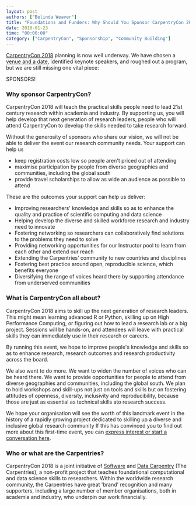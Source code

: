 ```yaml
---
layout: post
authors: ["Belinda Weaver"]
title: "Foundations and Funders: Why Should You Sponsor CarpentryCon 2018?"
date: 2018-01-23
time: "00:00:00"
category: ["CarpentryCon", "Sponsorship", "Community Building"]
---
```


[CarpentryCon 2018](http://www.carpentrycon.org/) planning is now well underway. 
We have chosen a [venue and a date](http://www.carpentrycon.org/), identified keynote speakers, 
and roughed out a program, but we are still missing one vital piece: 

SPONSORS!

### Why sponsor CarpentryCon?

CarpentryCon 2018 will teach the practical skills people need to lead 21st century research within academia and industry.
By supporting us, you will help develop that next generation of research leaders, people who will attend CarpentryCon to develop the skills needed to take research forward.

Without the generosity of sponsors who share our vision, we will not be able to deliver the event our research community needs. 
Your support can help us

- keep registration costs low so people aren't priced out of attending 
- maximise participation by people from diverse geographies and communities, including the global south 
- provide travel scholarships to allow as wide an audience as possible to attend 

These are the outcomes your support can help us deliver:

- Improving researchers' knowledge and skills so as to enhance the quality and practice of scientific computing and data science
- Helping develop the diverse and skilled workforce research and industry need to innovate
- Fostering networking so researchers can collaboratively find solutions to the problems they need to solve
- Providing networking opportunities for our Instructor pool to learn from each other and extend our reach
- Extending the Carpentries’ community to new countries and disciplines
- Fostering best practice around open, reproducible science, which benefits everyone
- Diversifying the range of voices heard there by supporting attendance from underserved communities

### What is CarpentryCon all about?

CarpentryCon 2018 aims to skill up the next generation of research leaders. This might mean learning advanced R or Python, skilling up on High Performance Computing, or figuring out how to lead a research lab or a big project. Sessions will be hands-on, and attendees will leave with practical skills they can immediately use in their research or careers.

By running this event, we hope to improve people's knowledge and skills so as to enhance research, research outcomes and research productivity across the board. 

We also want to do more. We want to widen the number of voices who can be heard there. We want to provide opportunities for people to attend from diverse geographies and communities, including the global south. We plan to hold workshops and skill-ups not just on tools and skills but on fostering attitudes of openness, diversity, inclusivity and reproducibility, because those are just as essential as technical skills ato research success.

We hope your organisation will see the worth of this landmark event in the history of a rapidly growing project dedicated to skilling up a diverse and inclusive global research community
If this has convinced you to find out more about this first-time event, you can [express interest or start a conversation here](https://docs.google.com/forms/d/e/1FAIpQLSedlt68CXVmyVJ4DEI8P9nfAXhGYbTHA9YgFQYomXjzzZDJOg/viewform).

### Who or what are the Carpentries?

CarpentryCon 2018 is a joint initiative of [Software](https://software-carpentry.org/) and [Data Carpentry](http://www.datacarpentry.org/) (The Carpentries), a non-profit project that teaches foundational computational and data science skills to researchers. Within the worldwide research community, the Carpentries have great 'brand' recognition and many supporters, including a large number of member organisations, both in academia and industry, who underpin our work financially.
